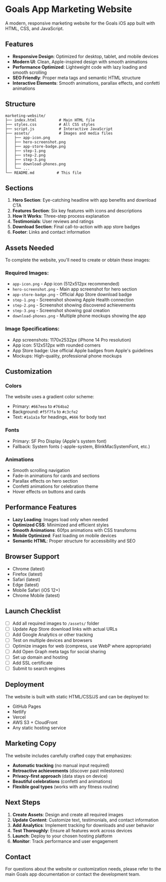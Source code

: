 # Goals App Marketing Website

A modern, responsive marketing website for the Goals iOS app built with HTML, CSS, and JavaScript.

## Features

- **Responsive Design**: Optimized for desktop, tablet, and mobile devices
- **Modern UI**: Clean, Apple-inspired design with smooth animations
- **Performance Optimized**: Lightweight code with lazy loading and smooth scrolling
- **SEO Friendly**: Proper meta tags and semantic HTML structure
- **Interactive Elements**: Smooth animations, parallax effects, and confetti animations

## Structure

```
marketing-website/
├── index.html          # Main HTML file
├── styles.css          # All CSS styles
├── script.js           # Interactive JavaScript
├── assets/             # Images and media files
│   ├── app-icon.png
│   ├── hero-screenshot.png
│   ├── app-store-badge.png
│   ├── step-1.png
│   ├── step-2.png
│   ├── step-3.png
│   ├── download-phones.png
│   └── ...
└── README.md          # This file
```

## Sections

1. **Hero Section**: Eye-catching headline with app benefits and download CTA
2. **Features Section**: Six key features with icons and descriptions
3. **How It Works**: Three-step process explanation
4. **Testimonials**: User reviews and ratings
5. **Download Section**: Final call-to-action with app store badges
6. **Footer**: Links and contact information

## Assets Needed

To complete the website, you'll need to create or obtain these images:

### Required Images:
- `app-icon.png` - App icon (512x512px recommended)
- `hero-screenshot.png` - Main app screenshot for hero section
- `app-store-badge.png` - Official App Store download badge
- `step-1.png` - Screenshot showing Apple Health connection
- `step-2.png` - Screenshot showing discovered achievements
- `step-3.png` - Screenshot showing goal creation
- `download-phones.png` - Multiple phone mockups showing the app

### Image Specifications:
- App screenshots: 1170x2532px (iPhone 14 Pro resolution)
- App icon: 512x512px with rounded corners
- App Store badge: Use official Apple badges from Apple's guidelines
- Mockups: High-quality, professional phone mockups

## Customization

### Colors
The website uses a gradient color scheme:
- Primary: `#667eea` to `#764ba2`
- Background: `#f5f7fa` to `#c3cfe2`
- Text: `#1a1a1a` for headings, `#666` for body text

### Fonts
- Primary: SF Pro Display (Apple's system font)
- Fallback: System fonts (-apple-system, BlinkMacSystemFont, etc.)

### Animations
- Smooth scrolling navigation
- Fade-in animations for cards and sections
- Parallax effects on hero section
- Confetti animations for celebration theme
- Hover effects on buttons and cards

## Performance Features

- **Lazy Loading**: Images load only when needed
- **Optimized CSS**: Minimized and efficient styles
- **Smooth Animations**: 60fps animations with CSS transforms
- **Mobile Optimized**: Fast loading on mobile devices
- **Semantic HTML**: Proper structure for accessibility and SEO

## Browser Support

- Chrome (latest)
- Firefox (latest)
- Safari (latest)
- Edge (latest)
- Mobile Safari (iOS 12+)
- Chrome Mobile (latest)

## Launch Checklist

- [ ] Add all required images to `/assets/` folder
- [ ] Update App Store download links with actual URLs
- [ ] Add Google Analytics or other tracking
- [ ] Test on multiple devices and browsers
- [ ] Optimize images for web (compress, use WebP where appropriate)
- [ ] Add Open Graph meta tags for social sharing
- [ ] Set up domain and hosting
- [ ] Add SSL certificate
- [ ] Submit to search engines

## Deployment

The website is built with static HTML/CSS/JS and can be deployed to:
- GitHub Pages
- Netlify
- Vercel
- AWS S3 + CloudFront
- Any static hosting service

## Marketing Copy

The website includes carefully crafted copy that emphasizes:
- **Automatic tracking** (no manual input required)
- **Retroactive achievements** (discover past milestones)
- **Privacy-first approach** (data stays on device)
- **Beautiful celebrations** (confetti and animations)
- **Flexible goal types** (works with any fitness routine)

## Next Steps

1. **Create Assets**: Design and create all required images
2. **Update Content**: Customize text, testimonials, and contact information
3. **Add Analytics**: Implement tracking for downloads and user behavior
4. **Test Thoroughly**: Ensure all features work across devices
5. **Launch**: Deploy to your chosen hosting platform
6. **Monitor**: Track performance and user engagement

## Contact

For questions about the website or customization needs, please refer to the main Goals app documentation or contact the development team.